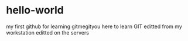 # hello-world
my first github for learning
gitmegityou here to learn GIT
editted from my workstation
editted on the servers

